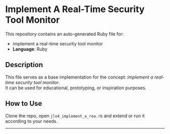 # Implement A Real-Time Security Tool Monitor

This repository contains an auto-generated Ruby file for:

- implement a real-time security tool monitor
- **Language**: Ruby

## Description

This file serves as a base implementation for the concept: *implement a real-time security tool monitor*.  
It can be used for educational, prototyping, or inspiration purposes.

## How to Use

Clone the repo, open `jlo4_implement_a_rea.rb` and extend or run it according to your needs.

---


